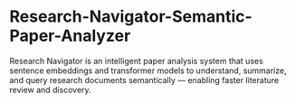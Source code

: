 # Research-Navigator-Semantic-Paper-Analyzer
Research Navigator is an intelligent paper analysis system that uses sentence embeddings and transformer models to understand, summarize, and query research documents semantically — enabling faster literature review and discovery.
